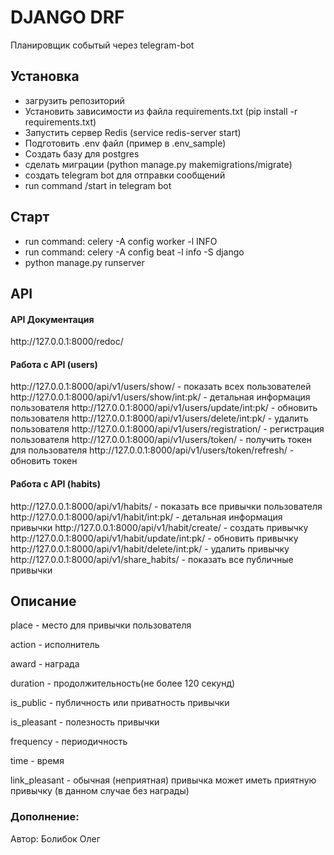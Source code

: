 <H1>DJANGO DRF</H1> 

Планировщик событый через telegram-bot

<H2>Установка</H2> 

- загрузить репозиторий
- Установить зависимости из файла requirements.txt (pip install -r requirements.txt)
- Запустить сервер Redis (service redis-server start)
- Подготовить .env файл (пример в .env_sample)
- Создать базу для postgres
- сделать миграции (python manage.py makemigrations/migrate)
- создать telegram bot для отправки сообщений
- run command /start in telegram bot

<H2>Старт</H2>

- run command: celery -A config worker -l INFO
- run command: celery -A config beat -l info -S django
- python manage.py runserver

<H2>API</H2>
<H4>API Документация</H4>
http://127.0.0.1:8000/redoc/

<H4>Работа с API (users)</H4>
http://127.0.0.1:8000/api/v1/users/show/ - показать всех пользователей
http://127.0.0.1:8000/api/v1/users/show/int:pk/ - детальная информация пользователя
http://127.0.0.1:8000/api/v1/users/update/int:pk/ - обновить пользователя
http://127.0.0.1:8000/api/v1/users/delete/int:pk/ - удалить пользователя
http://127.0.0.1:8000/api/v1/users/registration/ - регистрация пользователя
http://127.0.0.1:8000/api/v1/users/token/ - получить токен для пользователя
http://127.0.0.1:8000/api/v1/users/token/refresh/ - обновить токен

<H4>Работа с API (habits)</H4>
http://127.0.0.1:8000/api/v1/habits/ - показать все привычки пользователя
http://127.0.0.1:8000/api/v1/habit/int:pk/ - детальная информация привычки
http://127.0.0.1:8000/api/v1/habit/create/ - создать привычку    
http://127.0.0.1:8000/api/v1/habit/update/int:pk/ - обновить привычку
http://127.0.0.1:8000/api/v1/habit/delete/int:pk/ - удалить привычку   
http://127.0.0.1:8000/api/v1/share_habits/ -  показать все публичные привычки


<H2>Описание</H2>
place - место для привычки пользователя

action - исполнитель

award - награда

duration - продолжительность(не более 120 секунд)

is_public - публичность или приватность привычки

is_pleasant - полезность привычки

frequency - периодичность

time - время

link_pleasant - обычная (неприятная) привычка может иметь приятную привычку (в данном случае без награды)

<H3>Дополнение:</H3>

Автор: Болибок Олег
